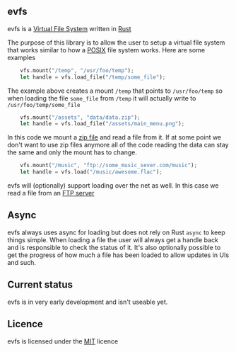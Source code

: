 ## evfs

evfs is a [Virtual File System](https://en.wikipedia.org/wiki/Virtual_file_system) written in [Rust](https://www.rust-lang.org)

The purpose of this library is to allow the user to setup a virtual file system that works similar to how a [POSIX](https://en.wikipedia.org/wiki/POSIX) file system works. Here are some examples

```Rust
    vfs.mount("/temp", "/usr/foo/temp");
    let handle = vfs.load_file("/temp/some_file");
```

The example above creates a mount `/temp` that points to `/usr/foo/temp` so when loading the file `some_file` from `/temp` it will actually write to `/usr/foo/temp/some_file`

```Rust
    vfs.mount("/assets", "data/data.zip");
    let handle = vfs.load_file("/assets/main_menu.png");
```

In this code we mount a [zip file](https://en.wikipedia.org/wiki/Zip_(file_format)) and read a file from it. If at some point we don't want to use zip files anymore all of the code reading the data can stay the same and only the mount has to change.

```Rust
    vfs.mount("/music", "ftp://some_music_sever.com/music");
    let handle = vfs.load("/music/awesome.flac");
```

evfs will (optionally) support loading over the net as well. In this case we read a file from an [FTP server](https://en.wikipedia.org/wiki/File_Transfer_Protocol)

## Async

evfs always uses async for loading but does not rely on Rust `async` to keep things simple. When loading a file the user will always get a handle back and is responsible to check the status of it. It's also optionally possible to get the progress of how much a file has been loaded to allow updates in UIs and such.

## Current status

evfs is in very early development and isn't useable yet.

## Licence

evfs is licensed under the [MIT](https://en.wikipedia.org/wiki/MIT_License) licence
